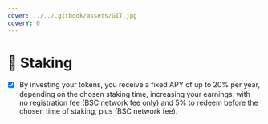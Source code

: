 ```yaml
---
cover: ../../.gitbook/assets/GIT.jpg
coverY: 0
---
```


# 📳 Staking

* [x] By investing your tokens, you receive a fixed APY of up to 20% per year, depending on the chosen staking time, increasing your earnings, with no registration fee (BSC network fee only) and 5% to redeem before the chosen time of staking, plus (BSC network fee).
